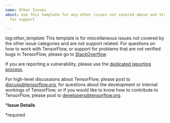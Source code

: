 ```yaml
---
name: Other Issues
about: Use this template for any other issues not covered above and StackOverflow
  for support

---
```


<em>tag:other_template </em>
This template is for miscellaneous issues not covered by the other issue categories and are not support related. For questions on how to work with TensorFlow, or support for problems that are not verified bugs in TensorFlow, please go to [StackOverflow](https://stackoverflow.com/questions/tagged/tensorflow).

If you are reporting a vulnerability, please use the [dedicated reporting process](https://github.com/tensorflow/tensorflow/blob/master/SECURITY.md).

For high-level discussions about TensorFlow, please post to discuss@tensorflow.org, for questions about the development or internal workings of TensorFlow, or if you would like to know how to contribute to TensorFlow, please post to developers@tensorflow.org.

***Issue Details**


*required
